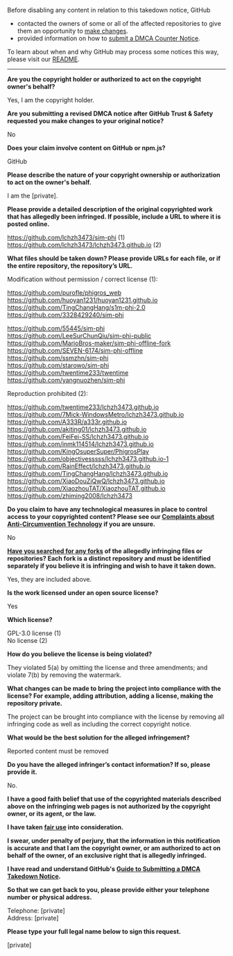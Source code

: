 Before disabling any content in relation to this takedown notice, GitHub
- contacted the owners of some or all of the affected repositories to give them an opportunity to [make changes](https://docs.github.com/en/github/site-policy/dmca-takedown-policy#a-how-does-this-actually-work).
- provided information on how to [submit a DMCA Counter Notice](https://docs.github.com/en/articles/guide-to-submitting-a-dmca-counter-notice).

To learn about when and why GitHub may process some notices this way, please visit our [README](https://github.com/github/dmca/blob/master/README.md#anatomy-of-a-takedown-notice).

---

**Are you the copyright holder or authorized to act on the copyright owner's behalf?**

Yes, I am the copyright holder.

**Are you submitting a revised DMCA notice after GitHub Trust & Safety requested you make changes to your original notice?**

No

**Does your claim involve content on GitHub or npm.js?**

GitHub

**Please describe the nature of your copyright ownership or authorization to act on the owner's behalf.**

I am the [private].

**Please provide a detailed description of the original copyrighted work that has allegedly been infringed. If possible, include a URL to where it is posted online.**

https://github.com/lchzh3473/sim-phi (1)  
https://github.com/lchzh3473/lchzh3473.github.io (2)

**What files should be taken down? Please provide URLs for each file, or if the entire repository, the repository’s URL.**

Modification without permission / correct license (1):

https://github.com/purofle/phigros_web  
https://github.com/huoyan1231/huoyan1231.github.io  
https://github.com/TingChangHang/s1m-phi-2.0  
https://github.com/3328429240/sim-phi  

https://github.com/55445/sim-phi  
https://github.com/LeeSurChunQiu/sim-phi-public  
https://github.com/MarioBros-maker/sim-phi-offline-fork  
https://github.com/SEVEN-6174/sim-phi-offline  
https://github.com/ssmzhn/sim-phi  
https://github.com/starowo/sim-phi  
https://github.com/twentime233/twentime  
https://github.com/yangnuozhen/sim-phi

Reproduction prohibited (2):

https://github.com/twentime233/lchzh3473.github.io  
https://github.com/7Mick-WindowsMetro/lchzh3473.github.io  
https://github.com/A333R/a333r.github.io  
https://github.com/akiting01/lchzh3473.github.io  
https://github.com/FeiFei-SS/lchzh3473.github.io  
https://github.com/inmk114514/lchzh3473.github.io  
https://github.com/KingOsuperSuper/PhigrosPlay  
https://github.com/objectivesssss/lchzh3473.github.io-1  
https://github.com/RainEffect/lchzh3473.github.io  
https://github.com/TingChangHang/lchzh3473.github.io  
https://github.com/XiaoDouZiQwQ/lchzh3473.github.io  
https://github.com/XiaozhouTAT/XiaozhouTAT.github.io  
https://github.com/zhiming2008/lchzh3473

**Do you claim to have any technological measures in place to control access to your copyrighted content? Please see our <a href="https://docs.github.com/articles/guide-to-submitting-a-dmca-takedown-notice#complaints-about-anti-circumvention-technology">Complaints about Anti-Circumvention Technology</a> if you are unsure.**

No

**<a href="https://docs.github.com/articles/dmca-takedown-policy#b-what-about-forks-or-whats-a-fork">Have you searched for any forks</a> of the allegedly infringing files or repositories? Each fork is a distinct repository and must be identified separately if you believe it is infringing and wish to have it taken down.**

Yes, they are included above.

**Is the work licensed under an open source license?**

Yes

**Which license?**

GPL-3.0 license (1)  
No license (2)

**How do you believe the license is being violated?**

They violated 5(a) by omitting the license and three amendments; and violate 7(b) by removing the watermark.

**What changes can be made to bring the project into compliance with the license? For example, adding attribution, adding a license, making the repository private.**

The project can be brought into compliance with the license by removing all infringing code as well as including the correct copyright notice.

**What would be the best solution for the alleged infringement?**

Reported content must be removed

**Do you have the alleged infringer’s contact information? If so, please provide it.**

No.

**I have a good faith belief that use of the copyrighted materials described above on the infringing web pages is not authorized by the copyright owner, or its agent, or the law.**

**I have taken <a href="https://www.lumendatabase.org/topics/22">fair use</a> into consideration.**

**I swear, under penalty of perjury, that the information in this notification is accurate and that I am the copyright owner, or am authorized to act on behalf of the owner, of an exclusive right that is allegedly infringed.**

**I have read and understand GitHub's <a href="https://docs.github.com/articles/guide-to-submitting-a-dmca-takedown-notice/">Guide to Submitting a DMCA Takedown Notice</a>.**

**So that we can get back to you, please provide either your telephone number or physical address.**

Telephone: [private]  
Address: [private]  

**Please type your full legal name below to sign this request.**

[private]  
